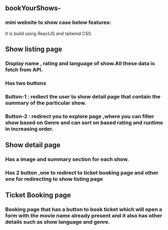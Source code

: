## bookYourShows-
### mini website to show case below features:
It is build using ReactJS and tailwind CSS.

## Show listing page
### Display name , rating and language of show.All these data is fetch from API.
### Has two buttons
### Button-1 : rediect the user to show detail page that contain the summary of the particular show.
### Button-2 : redirect you to explore page ,where you can filter show based on Genre and can sort on based rating and runtime in increasing order.
## Show detail page
### Has a image and summary section for each show.
### Has 2 button ,one to redirect to ticket booking page and other one for redirecting to show listing page
## Ticket Booking page
### Booking page that has a button to book ticket which will open a form with the movie name already present and it also has other details such as show language and genre.
